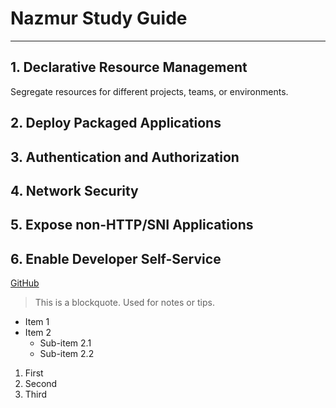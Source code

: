 # Nazmur Study Guide 

---

## 1. Declarative Resource Management

 Segregate resources for different projects, teams, or environments.  

## 2. Deploy Packaged Applications

## 3. Authentication and Authorization

## 4. Network Security

## 5. Expose non-HTTP/SNI Applications

## 6. Enable Developer Self-Service

[GitHub](https://github.com) 


> This is a blockquote.
> Used for notes or tips.

- Item 1
- Item 2
  - Sub-item 2.1
  - Sub-item 2.2

1. First
2. Second
3. Third

